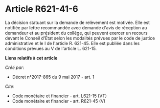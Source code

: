 # Article R621-41-6

La décision statuant sur la demande de relèvement est motivée. Elle est notifiée par lettre recommandée avec demande d'avis
de réception au demandeur et au président du collège, qui peuvent exercer un recours devant le Conseil d'État selon les
modalités prévues par le code de justice administrative et le I de l'article R. 621-45. Elle est publiée dans les conditions
prévues au V de l'article L. 621-15.

**Liens relatifs à cet article**

_Créé par_:

  - Décret n°2017-865 du 9 mai 2017 - art. 1

_Cite_:

  - Code monétaire et financier - art. L621-15 (VT)
  - Code monétaire et financier - art. R621-45 (V)
